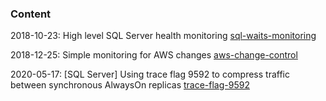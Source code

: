 <h3>Content</h3>
<p>2018-10-23: High level SQL Server health monitoring <a href="https://github.com/alekseybochkov/publications/tree/master/sql-waits-monitoring" rel="nofollow">sql-waits-monitoring</a></p>
<p>2018-12-25: Simple monitoring for AWS changes <a href="https://github.com/alekseybochkov/publications/tree/master/aws-change-control" rel="nofollow">aws-change-control</a></p>
<p>2020-05-17: [SQL Server] Using trace flag 9592 to compress traffic between synchronous AlwaysOn replicas <a href="https://github.com/alekseybochkov/publications/tree/master/trace-flag-9592" rel="nofollow">trace-flag-9592</a></p>